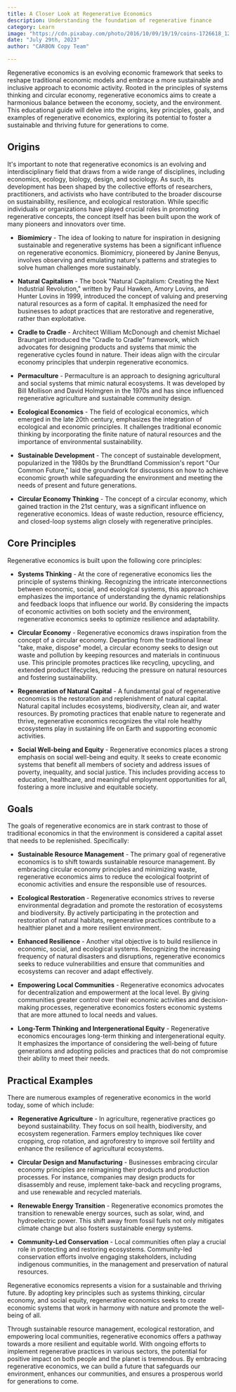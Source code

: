 ```yaml
---
title: A Closer Look at Regenerative Economics
description: Understanding the foundation of regenerative finance
category: Learn
image: "https://cdn.pixabay.com/photo/2016/10/09/19/19/coins-1726618_1280.jpg"
date: "July 29th, 2023"
author: "CARBON Copy Team"

---
```


Regenerative economics is an evolving economic framework that seeks to reshape traditional economic models and embrace a more sustainable and inclusive approach to economic activity. Rooted in the principles of systems thinking and circular economy, regenerative economics aims to create a harmonious balance between the economy, society, and the environment. This educational guide will delve into the origins, key principles, goals, and examples of regenerative economics, exploring its potential to foster a sustainable and thriving future for generations to come.

<h2 class="mb-3 mt-4">Origins</h2>

It's important to note that regenerative economics is an evolving and interdisciplinary field that draws from a wide range of disciplines, including economics, ecology, biology, design, and sociology. As such, its development has been shaped by the collective efforts of researchers, practitioners, and activists who have contributed to the broader discourse on sustainability, resilience, and ecological restoration. While specific individuals or organizations have played crucial roles in promoting regenerative concepts, the concept itself has been built upon the work of many pioneers and innovators over time.

- **Biomimicry** - The idea of looking to nature for inspiration in designing sustainable and regenerative systems has been a significant influence on regenerative economics. Biomimicry, pioneered by Janine Benyus, involves observing and emulating nature's patterns and strategies to solve human challenges more sustainably.

- **Natural Capitalism** - The book "Natural Capitalism: Creating the Next Industrial Revolution," written by Paul Hawken, Amory Lovins, and Hunter Lovins in 1999, introduced the concept of valuing and preserving natural resources as a form of capital. It emphasized the need for businesses to adopt practices that are restorative and regenerative, rather than exploitative.

- **Cradle to Cradle** - Architect William McDonough and chemist Michael Braungart introduced the "Cradle to Cradle" framework, which advocates for designing products and systems that mimic the regenerative cycles found in nature. Their ideas align with the circular economy principles that underpin regenerative economics.

- **Permaculture** - Permaculture is an approach to designing agricultural and social systems that mimic natural ecosystems. It was developed by Bill Mollison and David Holmgren in the 1970s and has since influenced regenerative agriculture and sustainable community design.

- **Ecological Economics** - The field of ecological economics, which emerged in the late 20th century, emphasizes the integration of ecological and economic principles. It challenges traditional economic thinking by incorporating the finite nature of natural resources and the importance of environmental sustainability.

- **Sustainable Development** - The concept of sustainable development, popularized in the 1980s by the Brundtland Commission's report "Our Common Future," laid the groundwork for discussions on how to achieve economic growth while safeguarding the environment and meeting the needs of present and future generations.

- **Circular Economy Thinking** - The concept of a circular economy, which gained traction in the 21st century, was a significant influence on regenerative economics. Ideas of waste reduction, resource efficiency, and closed-loop systems align closely with regenerative principles.

<h2 class="mb-3 mt-4">Core Principles</h2>

Regenerative economics is built upon the following core principles:

- **Systems Thinking** - At the core of regenerative economics lies the principle of systems thinking. Recognizing the intricate interconnections between economic, social, and ecological systems, this approach emphasizes the importance of understanding the dynamic relationships and feedback loops that influence our world. By considering the impacts of economic activities on both society and the environment, regenerative economics seeks to optimize resilience and adaptability.

- **Circular Economy** - Regenerative economics draws inspiration from the concept of a circular economy. Departing from the traditional linear "take, make, dispose" model, a circular economy seeks to design out waste and pollution by keeping resources and materials in continuous use. This principle promotes practices like recycling, upcycling, and extended product lifecycles, reducing the pressure on natural resources and fostering sustainability.

- **Regeneration of Natural Capital** - A fundamental goal of regenerative economics is the restoration and replenishment of natural capital. Natural capital includes ecosystems, biodiversity, clean air, and water resources. By promoting practices that enable nature to regenerate and thrive, regenerative economics recognizes the vital role healthy ecosystems play in sustaining life on Earth and supporting economic activities.

- **Social Well-being and Equity** - Regenerative economics places a strong emphasis on social well-being and equity. It seeks to create economic systems that benefit all members of society and address issues of poverty, inequality, and social justice. This includes providing access to education, healthcare, and meaningful employment opportunities for all, fostering a more inclusive and equitable society.

<h2 class="mb-3 mt-4">Goals</h2>

The goals of regenerative economics are in stark contrast to those of traditional economics in that the environment is considered a capital asset that needs to be replenished. Specifically:

- **Sustainable Resource Management** - The primary goal of regenerative economics is to shift towards sustainable resource management. By embracing circular economy principles and minimizing waste, regenerative economics aims to reduce the ecological footprint of economic activities and ensure the responsible use of resources.

- **Ecological Restoration** - Regenerative economics strives to reverse environmental degradation and promote the restoration of ecosystems and biodiversity. By actively participating in the protection and restoration of natural habitats, regenerative practices contribute to a healthier planet and a more resilient environment.

- **Enhanced Resilience** - Another vital objective is to build resilience in economic, social, and ecological systems. Recognizing the increasing frequency of natural disasters and disruptions, regenerative economics seeks to reduce vulnerabilities and ensure that communities and ecosystems can recover and adapt effectively.

- **Empowering Local Communities** - Regenerative economics advocates for decentralization and empowerment at the local level. By giving communities greater control over their economic activities and decision-making processes, regenerative economics fosters economic systems that are more attuned to local needs and values.

- **Long-Term Thinking and Intergenerational Equity** - Regenerative economics encourages long-term thinking and intergenerational equity. It emphasizes the importance of considering the well-being of future generations and adopting policies and practices that do not compromise their ability to meet their needs.

<h2 class="mb-3 mt-4">Practical Examples</h2>

There are numerous examples of regenerative economics in the world today, some of which include:

- **Regenerative Agriculture** - In agriculture, regenerative practices go beyond sustainability. They focus on soil health, biodiversity, and ecosystem regeneration. Farmers employ techniques like cover cropping, crop rotation, and agroforestry to improve soil fertility and enhance the resilience of agricultural ecosystems.

- **Circular Design and Manufacturing** - Businesses embracing circular economy principles are reimagining their products and production processes. For instance, companies may design products for disassembly and reuse, implement take-back and recycling programs, and use renewable and recycled materials.

- **Renewable Energy Transition** - Regenerative economics promotes the transition to renewable energy sources, such as solar, wind, and hydroelectric power. This shift away from fossil fuels not only mitigates climate change but also fosters sustainable energy systems.

- **Community-Led Conservation** - Local communities often play a crucial role in protecting and restoring ecosystems. Community-led conservation efforts involve engaging stakeholders, including indigenous communities, in the management and preservation of natural resources.

Regenerative economics represents a vision for a sustainable and thriving future. By adopting key principles such as systems thinking, circular economy, and social equity, regenerative economics seeks to create economic systems that work in harmony with nature and promote the well-being of all.

Through sustainable resource management, ecological restoration, and empowering local communities, regenerative economics offers a pathway towards a more resilient and equitable world. With ongoing efforts to implement regenerative practices in various sectors, the potential for positive impact on both people and the planet is tremendous. By embracing regenerative economics, we can build a future that safeguards our environment, enhances our communities, and ensures a prosperous world for generations to come.

